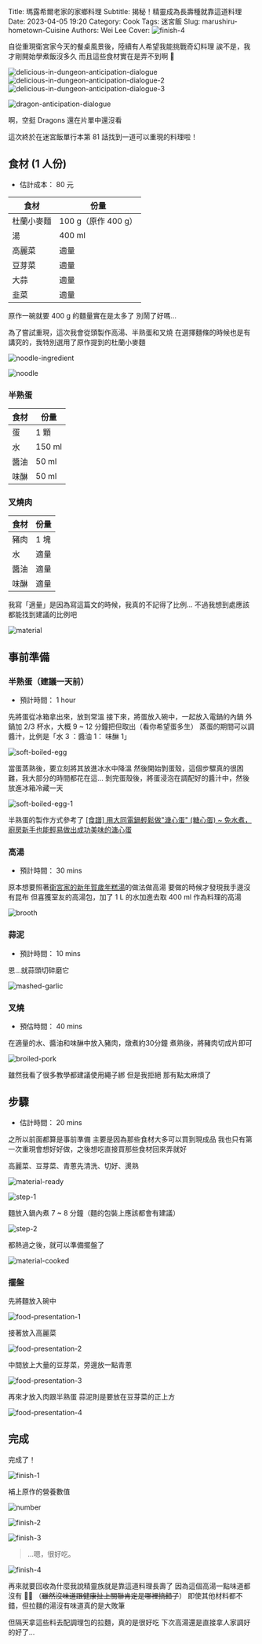 Title: 瑪露希爾老家的家鄉料理
Subtitle: 揭秘！精靈成為長壽種就靠這道料理
Date: 2023-04-05 19:20
Category: Cook
Tags: 迷宮飯
Slug: marushiru-hometown-Cuisine
Authors: Wei Lee
Cover: ![finish-4](/images/post-images/2023-marushiru-hometown-Cuisine/finish-4.jpeg)

自從重現衛宮家今天的餐桌風景後，陸續有人希望我能挑戰奇幻料理
誒不是，我才剛開始學煮飯沒多久
而且這些食材實在是弄不到啊 🤯

<!--more-->

![delicious-in-dungeon-anticipation-dialogue](/images/post-images/2023-marushiru-hometown-Cuisine/delicious-in-dungeon-anticipation-dialogue.png)
![delicious-in-dungeon-anticipation-dialogue-2](/images/post-images/2023-marushiru-hometown-Cuisine/delicious-in-dungeon-anticipation-dialogue-2.png)
![delicious-in-dungeon-anticipation-dialogue-3](/images/post-images/2023-marushiru-hometown-Cuisine/delicious-in-dungeon-anticipation-dialogue-3.png)

![dragon-anticipation-dialogue](/images/post-images/2023-marushiru-hometown-Cuisine/dragon-anticipation-dialogue.png)

啊，空挺 Dragons 還在片單中還沒看

這次終於在迷宮飯單行本第 81 話找到一道可以重現的料理啦！

## 食材 (1 人份)
* 估計成本： 80 元

| 食材 | 份量 |
|---|---|
| 杜蘭小麥麵 | 100 g（原作 400 g）|
| 湯 | 400 ml |
| 高麗菜 | 適量 |
| 豆芽菜 | 適量 |
| 大蒜 | 適量 |
| 韭菜 | 適量 |

原作一碗就要 400 g 的麵量實在是太多了
別鬧了好嗎...

為了嘗試重現，這次我會從頭製作高湯、半熟蛋和叉燒
在選擇麵條的時候也是有講究的，我特別選用了原作提到的杜蘭小麥麵

![noodle-ingredient](/images/post-images/2023-marushiru-hometown-Cuisine/noodle-ingredient.jpeg)

![noodle](/images/post-images/2023-marushiru-hometown-Cuisine/noodle.jpg)

### 半熟蛋

| 食材 | 份量 |
| --- | --- |
| 蛋 | 1 顆 |
| 水 | 150 ml |
| 醬油 | 50 ml |
| 味醂 | 50 ml |

### 叉燒肉

| 食材 | 份量 |
| --- | --- |
| 豬肉 | 1 塊 |
| 水 | 適量 |
| 醬油 | 適量 |
| 味醂 | 適量 |

我寫「適量」是因為寫這篇文的時候，我真的不記得了比例...
不過我想到處應該都能找到建議的比例吧

![material](/images/post-images/2023-marushiru-hometown-Cuisine/material.jpeg)

## 事前準備
### 半熟蛋（建議一天前）
* 預計時間： 1 hour

先將蛋從冰箱拿出來，放到常溫
接下來，將蛋放入碗中，一起放入電鍋的內鍋
外鍋加 2/3 杯水，大概 9 ~ 12 分鐘把但取出（看你希望蛋多生）
蒸蛋的期間可以調醬汁，比例是「水 3 ：醬油 1： 味醂 1」

![soft-boiled-egg](/images/post-images/2023-marushiru-hometown-Cuisine/soft-boiled-egg.jpeg)

當蛋蒸熟後，要立刻將其放進冰水中降溫
然後開始剝蛋殼，這個步驟真的很困難，我大部分的時間都花在這...
剝完蛋殼後，將蛋浸泡在調配好的醬汁中，然後放進冰箱冷藏一天

![soft-boiled-egg-1](/images/post-images/2023-marushiru-hometown-Cuisine/soft-boiled-egg-1.jpeg)

半熟蛋的製作方式參考了 [[食譜] 用大同電鍋輕鬆做"溏心蛋" (糖心蛋) ~ 免水煮，廚房新手也能輕易做出成功美味的溏心蛋](https://minghan118.pixnet.net/blog/post/562842522-%5B%E9%A3%9F%E8%AD%9C%5D-%E7%94%A8%E5%A4%A7%E5%90%8C%E9%9B%BB%E9%8D%8B%E8%BC%95%E9%AC%86%E5%81%9A%22%E6%BA%8F%E5%BF%83%E8%9B%8B%22-%28%E7%B3%96%E5%BF%83%E8%9B%8B%29-~-)

### 高湯
* 預計時間： 30 mins

原本想要照著[衛宮家的新年賀歲年糕湯]({filename}/posts/cook/2022/1-emiya-s-new-year-rice-cake-soup.md)的做法做高湯
要做的時候才發現我手邊沒有昆布
但喜獲室友的高湯包，加了 1 L 的水加進去取 400 ml 作為料理的高湯

![brooth](/images/post-images/2023-marushiru-hometown-Cuisine/brooth.jpeg)

### 蒜泥
* 預計時間： 10 mins

恩...就蒜頭切碎磨它

![mashed-garlic](/images/post-images/2023-marushiru-hometown-Cuisine/mashed-garlic.jpeg)

### 叉燒
* 預估時間： 40 mins

在適量的水、醬油和味醂中放入豬肉，燉煮約30分鐘
煮熟後，將豬肉切成片即可

![broiled-pork](/images/post-images/2023-marushiru-hometown-Cuisine/broiled-pork.jpeg)

雖然我看了很多教學都建議使用繩子綁
但是我拒絕
那有點太麻煩了

## 步驟
* 估計時間： 20 mins

之所以前面都算是事前準備
主要是因為那些食材大多可以買到現成品
我也只有第一次重現會想好好做，之後想吃直接買那些食材回來弄就好

高麗菜、豆芽菜、青蔥先清洗、切好、燙熟

![material-ready](/images/post-images/2023-marushiru-hometown-Cuisine/material-ready.jpeg)

![step-1](/images/post-images/2023-marushiru-hometown-Cuisine/step-1.jpeg)

麵放入鍋內煮 7 ~ 8 分鐘（麵的包裝上應該都會有建議）

![step-2](/images/post-images/2023-marushiru-hometown-Cuisine/step-2.jpeg)

都熱過之後，就可以準備擺盤了

![material-cooked](/images/post-images/2023-marushiru-hometown-Cuisine/material-cooked.jpeg)

### 擺盤

先將麵放入碗中

![food-presentation-1](/images/post-images/2023-marushiru-hometown-Cuisine/food-presentation-1.jpeg)

接著放入高麗菜

![food-presentation-2](/images/post-images/2023-marushiru-hometown-Cuisine/food-presentation-2.jpeg)

中間放上大量的豆芽菜，旁邊放一點青蔥

![food-presentation-3](/images/post-images/2023-marushiru-hometown-Cuisine/food-presentation-3.jpeg)

再來才放入肉跟半熟蛋
蒜泥則是要放在豆芽菜的正上方

![food-presentation-4](/images/post-images/2023-marushiru-hometown-Cuisine/food-presentation-4.jpeg)


## 完成

完成了！

![finish-1](/images/post-images/2023-marushiru-hometown-Cuisine/finish-1.jpeg)

補上原作的營養數值

![number](/images/post-images/2023-marushiru-hometown-Cuisine/number.jpg)

![finish-2](/images/post-images/2023-marushiru-hometown-Cuisine/finish-2.jpeg)


![finish-3](/images/post-images/2023-marushiru-hometown-Cuisine/finish-3.jpeg)

> ...嗯，很好吃。

![finish-4](/images/post-images/2023-marushiru-hometown-Cuisine/finish-4.jpeg)

再來就要回收為什麼我說精靈族就是靠這道料理長壽了
因為這個高湯一點味道都沒有 🤦‍♂️
（~~雖然沒味道跟健康扯上關聯肯定是哪裡搞錯了~~）
即使其他材料都不錯，但拉麵的湯沒有味道真的是大敗筆

但隔天拿這些料去配調理包的拉麵，真的是很好吃
下次高湯還是直接拿人家調好的好了...
